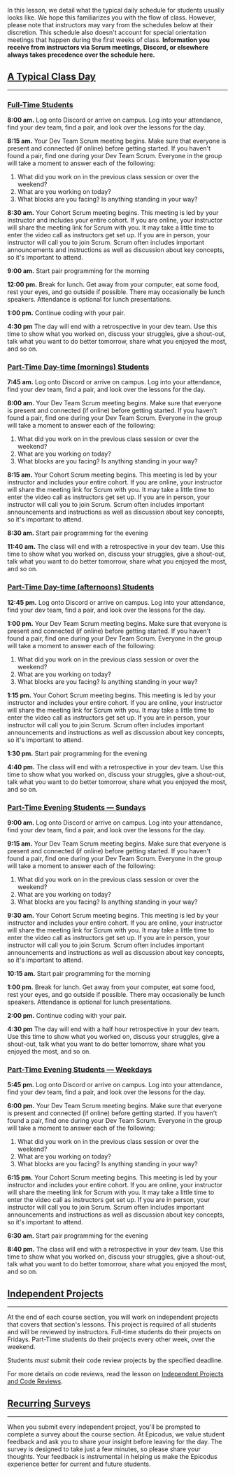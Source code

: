 In this lesson, we detail what the typical daily schedule for students usually looks like. We hope this familiarizes you with the flow of class. However, please note that instructors may vary from the schedules below at their discretion. This schedule also doesn't account for special orientation meetings that happen during the first weeks of class. **Information you receive from instructors via Scrum meetings, Discord, or elsewhere always takes precedence over the schedule here.**

## [A Typical Class Day](#a-typical-class-day)

---

### [Full-Time Students](#full-time-students)

**8:00 am.** Log onto Discord or arrive on campus. Log into your attendance, find your dev team, find a pair, and look over the lessons for the day.

**8:15 am.** Your Dev Team Scrum meeting begins. Make sure that everyone is present and connected (if online) before getting started. If you haven't found a pair, find one during your Dev Team Scrum. Everyone in the group will take a moment to answer each of the following:

1. What did you work on in the previous class session or over the weekend?
2. What are you working on today?
3. What blocks are you facing? Is anything standing in your way?

**8:30 am.** Your Cohort Scrum meeting begins. This meeting is led by your instructor and includes your entire cohort. If you are online, your instructor will share the meeting link for Scrum with you. It may take a little time to enter the video call as instructors get set up. If you are in person, your instructor will call you to join Scrum. Scrum often includes important announcements and instructions as well as discussion about key concepts, so it's important to attend.

**9:00 am.** Start pair programming for the morning 

**12:00 pm.** Break for lunch. Get away from your computer, eat some food, rest your eyes, and go outside if possible. There may occasionally be lunch speakers. Attendance is optional for lunch presentations.

**1:00 pm.** Continue coding with your pair. 

**4:30 pm** The day will end with a retrospective in your dev team. Use this time to show what you worked on, discuss your struggles, give a shout-out, talk what you want to do better tomorrow, share what you enjoyed the most, and so on.

### [Part-Time Day-time (mornings) Students](#part-time-students-weekdays)

**7:45 am.** Log onto Discord or arrive on campus. Log into your attendance, find your dev team, find a pair, and look over the lessons for the day.

**8:00 am.** Your Dev Team Scrum meeting begins. Make sure that everyone is present and connected (if online) before getting started. If you haven't found a pair, find one during your Dev Team Scrum. Everyone in the group will take a moment to answer each of the following:

1. What did you work on in the previous class session or over the weekend?
2. What are you working on today?
3. What blocks are you facing? Is anything standing in your way?

**8:15 am.** Your Cohort Scrum meeting begins. This meeting is led by your instructor and includes your entire cohort. If you are online, your instructor will share the meeting link for Scrum with you. It may take a little time to enter the video call as instructors get set up. If you are in person, your instructor will call you to join Scrum. Scrum often includes important announcements and instructions as well as discussion about key concepts, so it's important to attend.

**8:30 am.** Start pair programming for the evening 

**11:40 am.** The class will end with a retrospective in your dev team. Use this time to show what you worked on, discuss your struggles, give a shout-out, talk what you want to do better tomorrow, share what you enjoyed the most, and so on.

### [Part-Time Day-time (afternoons) Students](#part-time-students-weekdays)

**12:45 pm.** Log onto Discord or arrive on campus. Log into your attendance, find your dev team, find a pair, and look over the lessons for the day.

**1:00 pm.** Your Dev Team Scrum meeting begins. Make sure that everyone is present and connected (if online) before getting started. If you haven't found a pair, find one during your Dev Team Scrum. Everyone in the group will take a moment to answer each of the following:

1. What did you work on in the previous class session or over the weekend?
2. What are you working on today?
3. What blocks are you facing? Is anything standing in your way?

**1:15 pm.** Your Cohort Scrum meeting begins. This meeting is led by your instructor and includes your entire cohort. If you are online, your instructor will share the meeting link for Scrum with you. It may take a little time to enter the video call as instructors get set up. If you are in person, your instructor will call you to join Scrum. Scrum often includes important announcements and instructions as well as discussion about key concepts, so it's important to attend.

**1:30 pm.** Start pair programming for the evening 

**4:40 pm.** The class will end with a retrospective in your dev team. Use this time to show what you worked on, discuss your struggles, give a shout-out, talk what you want to do better tomorrow, share what you enjoyed the most, and so on.

### [Part-Time Evening Students — Sundays](#part-time-students-sundays)

**9:00 am.** Log onto Discord or arrive on campus. Log into your attendance, find your dev team, find a pair, and look over the lessons for the day.

**9:15 am.** Your Dev Team Scrum meeting begins. Make sure that everyone is present and connected (if online) before getting started. If you haven't found a pair, find one during your Dev Team Scrum. Everyone in the group will take a moment to answer each of the following:

1. What did you work on in the previous class session or over the weekend?
2. What are you working on today?
3. What blocks are you facing? Is anything standing in your way?

**9:30 am.** Your Cohort Scrum meeting begins. This meeting is led by your instructor and includes your entire cohort. If you are online, your instructor will share the meeting link for Scrum with you. It may take a little time to enter the video call as instructors get set up. If you are in person, your instructor will call you to join Scrum. Scrum often includes important announcements and instructions as well as discussion about key concepts, so it's important to attend.

**10:15 am.** Start pair programming for the morning 

**1:00 pm.** Break for lunch. Get away from your computer, eat some food, rest your eyes, and go outside if possible. There may occasionally be lunch speakers. Attendance is optional for lunch presentations.

**2:00 pm.** Continue coding with your pair. 

**4:30 pm** The day will end with a half hour retrospective in your dev team. Use this time to show what you worked on, discuss your struggles, give a shout-out, talk what you want to do better tomorrow, share what you enjoyed the most, and so on.

### [Part-Time Evening Students — Weekdays](#part-time-students-weekdays)

**5:45 pm.** Log onto Discord or arrive on campus. Log into your attendance, find your dev team, find a pair, and look over the lessons for the day.

**6:00 pm.** Your Dev Team Scrum meeting begins. Make sure that everyone is present and connected (if online) before getting started. If you haven't found a pair, find one during your Dev Team Scrum. Everyone in the group will take a moment to answer each of the following:

1. What did you work on in the previous class session or over the weekend?
2. What are you working on today?
3. What blocks are you facing? Is anything standing in your way?

**6:15 pm.** Your Cohort Scrum meeting begins. This meeting is led by your instructor and includes your entire cohort. If you are online, your instructor will share the meeting link for Scrum with you. It may take a little time to enter the video call as instructors get set up. If you are in person, your instructor will call you to join Scrum. Scrum often includes important announcements and instructions as well as discussion about key concepts, so it's important to attend.

**6:30 am.** Start pair programming for the evening 

**8:40 pm.** The class will end with a retrospective in your dev team. Use this time to show what you worked on, discuss your struggles, give a shout-out, talk what you want to do better tomorrow, share what you enjoyed the most, and so on.

## [Independent Projects](#independent-projects)

---

At the end of each course section, you will work on independent projects that covers that section's lessons. This project is required of all students and will be reviewed by instructors. Full-time students do their projects on Fridays. Part-Time students do their projects every other week, over the weekend.

Students _must_ submit their code review projects by the specified deadline.  

For more details on code reviews, read the lesson on [Independent Projects and Code Reviews](https://pre-work.learnhowtoprogram.com/getting-started-at-epicodus/independent-projects-and-code-reviews).

## [Recurring Surveys](#recurring-surveys)

---

When you submit every independent project, you'll be prompted to complete a survey about the course section. At Epicodus, we value student feedback and ask you to share your insight before leaving for the day. The survey is designed to take just a few minutes, so please share your thoughts. Your feedback is instrumental in helping us make the Epicodus experience better for current and future students.